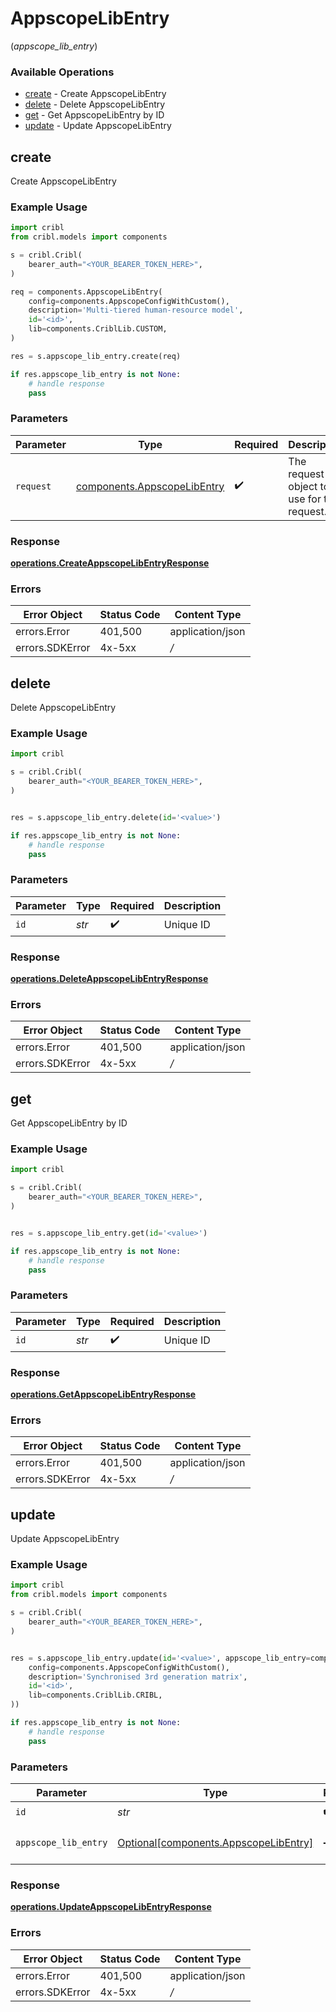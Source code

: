 # AppscopeLibEntry
(*appscope_lib_entry*)

### Available Operations

* [create](#create) - Create AppscopeLibEntry
* [delete](#delete) - Delete AppscopeLibEntry
* [get](#get) - Get AppscopeLibEntry by ID
* [update](#update) - Update AppscopeLibEntry

## create

Create AppscopeLibEntry

### Example Usage

```python
import cribl
from cribl.models import components

s = cribl.Cribl(
    bearer_auth="<YOUR_BEARER_TOKEN_HERE>",
)

req = components.AppscopeLibEntry(
    config=components.AppscopeConfigWithCustom(),
    description='Multi-tiered human-resource model',
    id='<id>',
    lib=components.CriblLib.CUSTOM,
)

res = s.appscope_lib_entry.create(req)

if res.appscope_lib_entry is not None:
    # handle response
    pass

```

### Parameters

| Parameter                                                                  | Type                                                                       | Required                                                                   | Description                                                                |
| -------------------------------------------------------------------------- | -------------------------------------------------------------------------- | -------------------------------------------------------------------------- | -------------------------------------------------------------------------- |
| `request`                                                                  | [components.AppscopeLibEntry](../../models/components/appscopelibentry.md) | :heavy_check_mark:                                                         | The request object to use for the request.                                 |


### Response

**[operations.CreateAppscopeLibEntryResponse](../../models/operations/createappscopelibentryresponse.md)**
### Errors

| Error Object     | Status Code      | Content Type     |
| ---------------- | ---------------- | ---------------- |
| errors.Error     | 401,500          | application/json |
| errors.SDKError  | 4x-5xx           | */*              |

## delete

Delete AppscopeLibEntry

### Example Usage

```python
import cribl

s = cribl.Cribl(
    bearer_auth="<YOUR_BEARER_TOKEN_HERE>",
)


res = s.appscope_lib_entry.delete(id='<value>')

if res.appscope_lib_entry is not None:
    # handle response
    pass

```

### Parameters

| Parameter          | Type               | Required           | Description        |
| ------------------ | ------------------ | ------------------ | ------------------ |
| `id`               | *str*              | :heavy_check_mark: | Unique ID          |


### Response

**[operations.DeleteAppscopeLibEntryResponse](../../models/operations/deleteappscopelibentryresponse.md)**
### Errors

| Error Object     | Status Code      | Content Type     |
| ---------------- | ---------------- | ---------------- |
| errors.Error     | 401,500          | application/json |
| errors.SDKError  | 4x-5xx           | */*              |

## get

Get AppscopeLibEntry by ID

### Example Usage

```python
import cribl

s = cribl.Cribl(
    bearer_auth="<YOUR_BEARER_TOKEN_HERE>",
)


res = s.appscope_lib_entry.get(id='<value>')

if res.appscope_lib_entry is not None:
    # handle response
    pass

```

### Parameters

| Parameter          | Type               | Required           | Description        |
| ------------------ | ------------------ | ------------------ | ------------------ |
| `id`               | *str*              | :heavy_check_mark: | Unique ID          |


### Response

**[operations.GetAppscopeLibEntryResponse](../../models/operations/getappscopelibentryresponse.md)**
### Errors

| Error Object     | Status Code      | Content Type     |
| ---------------- | ---------------- | ---------------- |
| errors.Error     | 401,500          | application/json |
| errors.SDKError  | 4x-5xx           | */*              |

## update

Update AppscopeLibEntry

### Example Usage

```python
import cribl
from cribl.models import components

s = cribl.Cribl(
    bearer_auth="<YOUR_BEARER_TOKEN_HERE>",
)


res = s.appscope_lib_entry.update(id='<value>', appscope_lib_entry=components.AppscopeLibEntry(
    config=components.AppscopeConfigWithCustom(),
    description='Synchronised 3rd generation matrix',
    id='<id>',
    lib=components.CriblLib.CRIBL,
))

if res.appscope_lib_entry is not None:
    # handle response
    pass

```

### Parameters

| Parameter                                                                            | Type                                                                                 | Required                                                                             | Description                                                                          |
| ------------------------------------------------------------------------------------ | ------------------------------------------------------------------------------------ | ------------------------------------------------------------------------------------ | ------------------------------------------------------------------------------------ |
| `id`                                                                                 | *str*                                                                                | :heavy_check_mark:                                                                   | Unique ID                                                                            |
| `appscope_lib_entry`                                                                 | [Optional[components.AppscopeLibEntry]](../../models/components/appscopelibentry.md) | :heavy_minus_sign:                                                                   | AppscopeLibEntry object to be updated                                                |


### Response

**[operations.UpdateAppscopeLibEntryResponse](../../models/operations/updateappscopelibentryresponse.md)**
### Errors

| Error Object     | Status Code      | Content Type     |
| ---------------- | ---------------- | ---------------- |
| errors.Error     | 401,500          | application/json |
| errors.SDKError  | 4x-5xx           | */*              |
